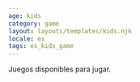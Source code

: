 ```yaml
---
age: kids
category: game
layout: layouts/templates/kids.njk
locale: es
tags: es_kids_game
---
```


Juegos disponibles para jugar.